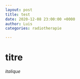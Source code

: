 ```yaml
---
layout: post
title: test
date: 2020-12-08 23:00:00 +0000
author: Luis
categories: radiotherapie

---
```

<!--more-->

# titre

_italique_